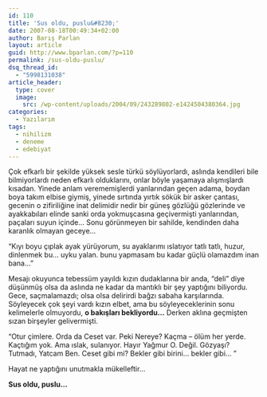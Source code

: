 ```yaml
---
id: 110
title: 'Sus oldu, puslu&#8230;'
date: 2007-08-18T00:49:34+02:00
author: Barış Parlan
layout: article
guid: http://www.bparlan.com/?p=110
permalink: /sus-oldu-puslu/
dsq_thread_id:
  - "5998131038"
article_header:
  type: cover
  image:
    src: /wp-content/uploads/2004/09/243289802-e1424504380364.jpg
categories:
  - Yazılarım
tags:
  - nihilizm
  - deneme
  - edebiyat
---
```


Çok efkarlı bir şekilde yüksek sesle türkü söylüyorlardı, aslında kendileri bile bilmiyorlardı neden efkarlı olduklarını, onlar böyle yaşamaya alışmışlardı kısadan. Yinede anlam verememişlerdi yanlarından geçen adama, boydan boya takım elbise giymiş, yinede sırtında yırtık sökük bir asker çantası, gecenin o zifiriliğine inat delimidir nedir bir güneş gözlüğü gözlerinde ve ayakkabıları elinde sanki orda yokmuşcasına geçivermişti yanlarından, paçaları suyun içinde&#8230; Sonu görünmeyen bir sahilde, kendinden daha karanlık olmayan geceye&#8230;

&#8220;Kıyı boyu çıplak ayak yürüyorum, su ayaklarımı ıslatıyor tatlı tatlı, huzur, dinlenmek bu&#8230; uyku yalan. bunu yapmasam bu kadar güçlü olamazdım inan bana&#8230;&#8221;

Mesajı okuyunca tebessüm yayıldı kızın dudaklarına bir anda, &#8220;deli&#8221; diye düşünmüş olsa da aslında ne kadar da mantıklı bir şey yaptığını biliyordu. Gece, saçmalamazdı; olsa olsa delirirdi bağzı sabaha karşılarında. Söyleyecek çok şeyi vardı kızın elbet, ama bu söyleyeceklerinin sonu kelimelerle olmuyordu, **o bakışları bekliyordu&#8230;** Derken aklına geçmişten sızan birşeyler gelivermişti.

&#8220;Otur çimlere. Orda da Ceset var. Peki Nereye? Kaçma &#8211; ölüm her yerde. Kaçtığım yok. Ama ıslak, sulanıyor. Hayır Yağmur O. Değil. Gözyaşı? Tutmadı, Yatcam Ben. Ceset gibi mi? Bekler gibi birini&#8230; bekler gibi&#8230; &#8221;

Hayat ne yaptığını unutmakla mükelleftir...

**Sus oldu, puslu&#8230;**
